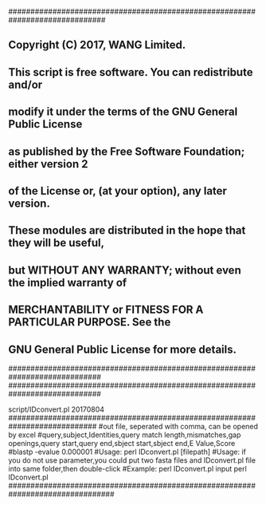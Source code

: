##############################################################################
## Copyright (C) 2017, WANG Limited.                               #
##                                                                           #
## This script is free software. You can redistribute and/or                 #
## modify it under the terms of the GNU General Public License               #
## as published by the Free Software Foundation; either version 2            #
## of the License or, (at your option), any later version.                   #
##                                                                           #
## These modules are distributed in the hope that they will be useful,       #
## but WITHOUT ANY WARRANTY; without even the implied warranty of            #
## MERCHANTABILITY or FITNESS FOR A PARTICULAR PURPOSE. See the              #
## GNU General Public License for more details.                              #
#############################################################################
#############################################################################

script/IDconvert.pl 20170804
############################################################################
#out file, seperated with comma, can be opened by excel
#query,subject,Identities,query match length,mismatches,gap openings,query start,query end,sbject start,sbject end,E Value,Score
#blastp -evalue 0.000001
#Usage:   perl IDconvert.pl [filepath]
#Usage:   if you do not use parameter,you could put two fasta files and IDconvert.pl file into same folder,then double-click
#Example: perl IDconvert.pl input
         perl IDconvert.pl
################################################################################